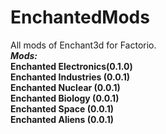# EnchantedMods
All mods of Enchant3d for Factorio.  
***Mods:***  
**Enchanted Electronics(0.1.0)**  
**Enchanted Industries (0.0.1)**  
**Enchanted Nuclear    (0.0.1)**  
**Enchanted Biology    (0.0.1)**  
**Enchanted Space      (0.0.1)**  
**Enchanted Aliens     (0.0.1)**  
